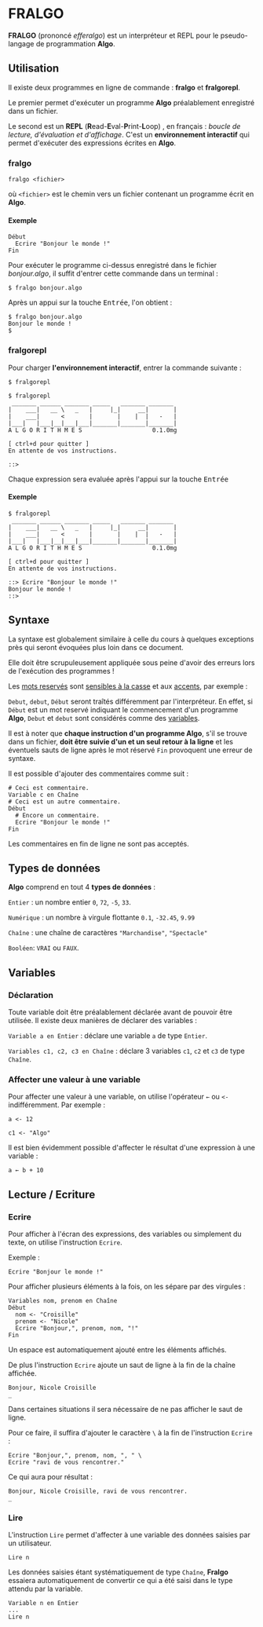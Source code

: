 # FRALGO

**FRALGO** (prononcé *efferalgo*) est un interpréteur et REPL pour le pseudo-langage de programmation **Algo**.

## Utilisation

Il existe deux programmes en ligne de commande : **fralgo** et **fralgorepl**.

Le premier permet d'exécuter un programme **Algo** préalablement enregistré dans un fichier.

Le second est un **REPL** (**R**ead-**E**val-**P**rint-**L**oop) , en français : *boucle de lecture, d'évaluation et d'affichage*. C'est un __environnement interactif__ qui permet d'exécuter des expressions écrites en **Algo**.

### fralgo

`fralgo <fichier>`

où `<fichier>` est le chemin vers un fichier contenant un programme écrit en **Algo**.

#### Exemple

```
Début
  Ecrire "Bonjour le monde !"
Fin
```

Pour exécuter le programme ci-dessus enregistré dans le fichier *bonjour.algo*, il suffit d'entrer cette commande dans un terminal :

`$ fralgo bonjour.algo`

Après un appui sur la touche <kbd>Entrée</kbd>, l'on obtient :

```shell
$ fralgo bonjour.algo
Bonjour le monde !
$
```

### fralgorepl

Pour charger **l'environnement interactif**, entrer la commande suivante :

`$ fralgorepl`

```
$ fralgorepl
 _______ ______ _______ _____   _______ _______ 
|    ___|   __ \   _   |     |_|     __|       |
|    ___|      <       |       |    |  |   -   |
|___|   |___|__|___|___|_______|_______|_______|
A L G O R I T H M E S                    0.1.0mg

[ ctrl+d pour quitter ]
En attente de vos instructions.

::>
```

Chaque expression sera evaluée après l'appui sur la touche <kbd>Entrée</kbd>

#### Exemple

```
$ fralgorepl
 _______ ______ _______ _____   _______ _______ 
|    ___|   __ \   _   |     |_|     __|       |
|    ___|      <       |       |    |  |   -   |
|___|   |___|__|___|___|_______|_______|_______|
A L G O R I T H M E S                    0.1.0mg

[ ctrl+d pour quitter ]
En attente de vos instructions.

::> Ecrire "Bonjour le monde !"
Bonjour le monde !
::>
```

## Syntaxe

La syntaxe est globalement similaire à celle du cours à quelques exceptions près qui seront évoquées plus loin dans ce document.

Elle doit être scrupuleusement appliquée sous peine d'avoir des erreurs lors de l'exécution des programmes !

Les <u>mots reservés</u> sont <u>sensibles à la casse</u> et aux <u>accents</u>, par exemple :

`Debut`, `debut`, `Début` seront traîtés différemment par l'interpréteur. En effet, si `Début` est un mot reservé indiquant le commencement d'un programme **Algo**, `Debut` et `debut` sont considérés comme des <u>variables</u>.

Il est à noter que **chaque instruction d'un programme Algo**, s'il se trouve dans un fichier, **doit être suivie d'un et un seul retour à la ligne** et les éventuels sauts de ligne après le mot réservé `Fin` provoquent une erreur de syntaxe.

Il est possible d'ajouter des commentaires comme suit :

```
# Ceci est commentaire.
Variable c en Chaîne
# Ceci est un autre commentaire.
Début
  # Encore un commentaire.
  Ecrire "Bonjour le monde !"
Fin
```

Les commentaires en fin de ligne ne sont pas acceptés.

## Types de données

**Algo** comprend en tout 4 **types de données** :

`Entier` : un nombre entier `0`, `72`, `-5`, `33`.

`Numérique` : un nombre à virgule flottante `0.1`, `-32.45`, `9.99`

`Chaîne` : une chaîne de caractères `"Marchandise"`, `"Spectacle"`

`Booléen`: `VRAI` ou `FAUX`.

## Variables

### Déclaration

Toute variable doit être préalablement déclarée avant de pouvoir être utilisée. Il existe deux manières de déclarer des variables :

`Variable a en Entier` : déclare une variable `a` de type `Entier`.

`Variables c1, c2, c3 en Chaîne` : déclare 3 variables `c1`, `c2` et `c3` de type `Chaîne`.

### Affecter une valeur à une variable

Pour affecter une valeur à une variable, on utilise l'opérateur `←` ou `<-` indifféremment. Par exemple :

`a <- 12`

`c1 <- "Algo"`

Il est bien évidemment possible d'affecter le résultat d'une expression à une variable :

`a ← b + 10`

## Lecture / Ecriture

### Ecrire

Pour afficher à l'écran des expressions, des variables ou simplement du texte, on utilise l'instruction `Ecrire`.

Exemple :

```
Ecrire "Bonjour le monde !"
```

Pour afficher plusieurs éléments à la fois, on les sépare par des virgules :

```
Variables nom, prenom en Chaîne
Début
  nom <- "Croisille"
  prenom <- "Nicole"
  Ecrire "Bonjour,", prenom, nom, "!"
Fin
```

Un espace est automatiquement ajouté entre les éléments affichés.

De plus l'instruction `Ecrire` ajoute un saut de ligne à la fin de la chaîne affichée.

```
Bonjour, Nicole Croisille
_
```

Dans certaines situations il sera nécessaire de ne pas afficher le saut de ligne.

Pour ce faire, il suffira d'ajouter le caractère `\` à la fin de l'instruction `Ecrire` :

```
Ecrire "Bonjour,", prenom, nom, ", " \
Ecrire "ravi de vous rencontrer."
```

Ce qui aura pour résultat :

```
Bonjour, Nicole Croisille, ravi de vous rencontrer.
_
```

### Lire

L'instruction `Lire` permet d'affecter à une variable des données saisies par un utilisateur.

```
Lire n
```

Les données saisies étant systématiquement de type `Chaîne`, **Fralgo** essaiera automatiquement de convertir ce qui a été saisi dans le type attendu par la variable.

```
Variable n en Entier
...
Lire n
```

